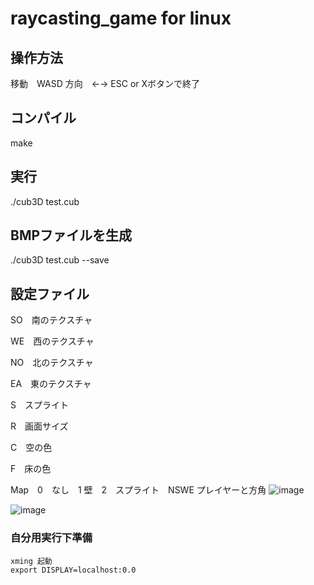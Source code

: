 # raycasting_game for linux
## 操作方法
移動　WASD 方向　←→   ESC or Xボタンで終了
## コンパイル
make
## 実行
./cub3D test.cub 
## BMPファイルを生成
./cub3D test.cub --save  

## 設定ファイル　
SO　南のテクスチャ

WE　西のテクスチャ

NO　北のテクスチャ

EA　東のテクスチャ

S　スプライト

R　画面サイズ

C　空の色

F　床の色


Map　0　なし　1  壁　2　スプライト　NSWE プレイヤーと方角
![image](https://user-images.githubusercontent.com/38822155/113667727-26a92680-96ec-11eb-988b-c753fd26c9bc.png)


![image](https://user-images.githubusercontent.com/38822155/113667286-87842f00-96eb-11eb-955c-929c8e880bdf.png)


### 自分用実行下準備
```
xming 起動
export DISPLAY=localhost:0.0
```
